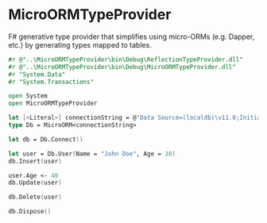 MicroORMTypeProvider
====================

F# generative type provider that simplifies using micro-ORMs (e.g. Dapper, etc.) by generating types mapped to tables.

```fsharp
#r @"..\MicroORMTypeProvider\bin\Debug\ReflectionTypeProvider.dll"
#r @"..\MicroORMTypeProvider\bin\Debug\MicroORMTypeProvider.dll"
#r "System.Data"
#r "System.Transactions"

open System
open MicroORMTypeProvider

let [<Literal>] connectionString = @"Data Source=(localdb)\v11.0;Initial Catalog=test;Integrated Security=True"
type Db = MicroORM<connectionString>

let db = Db.Connect()

let user = Db.User(Name = "John Doe", Age = 30)
db.Insert(user)

user.Age <- 40
db.Update(user)

db.Delete(user)

db.Dispose()
